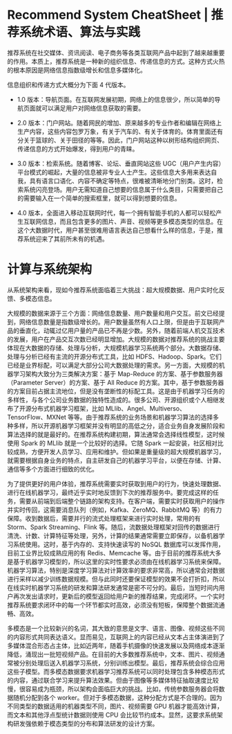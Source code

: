 # Recommend System CheatSheet | 推荐系统术语、算法与实践

推荐系统在社交媒体、资讯阅读、电子商务等各类互联网产品中起到了越来越重要的作用。本质上，推荐系统是一种新的组织信息、传递信息的方式。这种方式火热的根本原因是网络信息指数级增长和信息多媒体化。

信息组织和传递方式大概分为下面 4 代版本。

- 1.0 版本：导航页面。在互联网发展初期，网络上的信息很少，所以简单的导航页面就可以满足用户对网络信息获取的需要。

- 2.0 版本：门户网站。随着网民的增加、原来越多的专业作者和编辑在网络上生产内容，这些内容包罗万象，有关于汽车的、有关于体育的。体育里面还有分关于篮球的、关于田径的等等。因此，门户网站这种以树形结构组织网页、传递信息的方式开始爆发，得到用户的青睐。

- 3.0 版本：检索系统。随着博客、论坛、垂直网站这些 UGC（用户产生内容）平台模式的崛起，大量的信息被非专业人士产生。这些信息大多用来表达自我，具有语言口语化、内容不确定等特点，很难被清晰地分门别类。这时，检索系统闪亮登场。用户无需知道自己想要的信息属于什么类目，只需要把自己的需要输入在一个简单的搜索框里，就可以得到想要的信息。

- 4.0 版本，全面进入移动互联网时代，每一个拥有智能手机的人都可以轻松产生互联网信息，而且包含更多的图片、声音、视频等更多模态类型的信息。在这个大数据时代，用户甚至很难用语言表达自己想看什么样的信息，于是，推荐系统迎来了其前所未有的机遇。


# 计算与系统架构

从系统架构来看，现如今推荐系统面临着三大挑战：超大规模数据、用户实时化反馈、多模态信息。

大规模的数据来源于三个方面：网络信息数量、用户数量和用户交互。前文已经提到，网络信息数量是指数级增长的。用户数量虽然有人口上限，但是由于互联网产品的垂直化，动辄过亿用户量的产品已不再是少数。另外，随着前端人机交互技术的发展，用户在产品交互次数已经明显增加。大规模的数据对推荐系统的挑战主要体现在大数据的存储、处理与分析，大规模机器学习系统两个部分。大数据存储、处理与分析已经有主流的开源分布式工具，比如 HDFS、Hadoop、Spark。它们已经是业界标配，可以满足大部分公司大数据处理的需求。另一方面，大规模的机器学习架构大致分为三类解决方案：基于 Map-Reduce 的方案、基于参数服务器（Parameter Server）的方案、基于 All Reduce 的方案。其中，基于参数服务器的方案目前占据主流地位，但是没有垄断性的标配工具。这是由于机器学习任务的多样性，与各个公司业务数据的独特性造成的。很多公司、开源组织或个人相继发布了开源分布式机器学习框架，比如 MLlib、Angel、Multiverso、TensorFlow、MXNet 等等。由于推荐系统的业务场景和机器学习算法的选择多种多样，所以开源机器学习框架并没有明显的高低之分，适合业务自身发展阶段和算法选择的就是最好的。在推荐系统构建初期，算法通常会选择线性模型，这时候使用 Spark 的 MLlib 就是一个比较好的选择。它随 Spark 一起安装，社区相对比较成熟，方便开发人员学习、应用和维护。但如果是重量级的超大规模机器学习，就需要根据自身业务的特点，自主研发自己的机器学习平台，以便在存储、计算、通信等多个方面进行细致的优化。

为了提供更好的用户体验，推荐系统需要实时获取到用户的行为，快速处理数据、进行在线机器学习，最终近乎实时地反馈到下次的推荐服务中。要完成这样的任务，需要从前端到后端整个链路的架构支持。在客户端，需要实时获取用户的操作并实时传回，这需要消息队列（例如，Kafka、ZeroMQ、RabbitMQ 等）的有力保障。收到数据后，需要并行的流式处理框架来进行实时处理，常用的有 Storm、Spark Streaming、Flink 等。随后，流数据处理框架对回传的数据进行清洗、计数、计算特征等处理，另外，计算的结果通常需要立即保存，以备机器学习系统使用。这时，基于内存的、支持快速读写的 NoSQL 数据库可以发挥作用，目前工业界比较成熟应用的有 Redis、Memcache 等。由于目前的推荐系统大多是基于机器学习模型的，所以这里的实时性要求必须由在线机器学习系统来保障。机器学习算法，特别是深度学习算法对计算效率的要求非常高，所以通常会对数据进行采样以减少训练数据规模。但与此同时还要保证模型的效果不会打折扣，所以在线实时机器学习系统的研发和算法研发通常是密不可分的。最后，当短时间内用户再次发出请求时，更新后的模型返回给用户新的推荐结果，完成闭环。一个实时推荐系统要求闭环中的每一个环节都实时高效，必须没有短板，保障整个数据流通畅、高效。

多模态是一个比较新兴的名词，其大致的意思是文字、语言、图像、视频这些不同的内容形式共同表达语义。显而易见，互联网上的内容已经从文本占主体演进到了多媒体混合形态占主体，比如近两年，随着手机摄像的快速发展以及网络成本逐渐降低，涌现出一批短视频产品。在目前的大多数推荐系统中，文本、图片、视频通常被分别处理后送入机器学习系统，分别训练出模型。最后，推荐系统会综合应用这些子模型。而多模态数据要求机器学习推荐系统可以同时处理包含多种模态形式的内容，通过联合学习来提升算法效果。但由于图像等多媒体特征抽取速度比较慢，很容易成为瓶颈，所以架构会面临巨大的挑战。比如，传统参数服务器会将数据随机分配到各个 worker。但对于多模态数据，这种分配方式是不合理的。因为不同类型的数据适用的机器类型不同，图片、视频需要 GPU 机器才能高效计算，而文本和其他浮点型统计数据则使用 CPU 会比较节约成本。显然，这要求系统架构研发强依赖于模态类型的分布和算法研发的设计方案。
